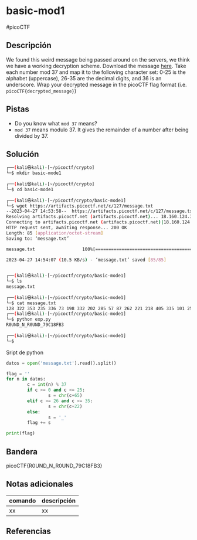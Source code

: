 # basic-mod1
#picoCTF 
## Descripción
We found this weird message being passed around on the servers, we think we have a working decryption scheme. Download the message [here](https://artifacts.picoctf.net/c/127/message.txt). Take each number mod 37 and map it to the following character set: 0-25 is the alphabet (uppercase), 26-35 are the decimal digits, and 36 is an underscore. Wrap your decrypted message in the picoCTF flag format (i.e. `picoCTF{decrypted_message}`)

## Pistas 
+ Do you know what `mod 37` means?
+ `mod 37` means modulo 37. It gives the remainder of a number after being divided by 37.

## Solución
```bash 
┌──(kali㉿kali)-[~/picoctf/crypto]
└─$ mkdir basic-mode1                                                                      
                                                                                                                    
┌──(kali㉿kali)-[~/picoctf/crypto]
└─$ cd basic-mode1 
                                                                                                                    
┌──(kali㉿kali)-[~/picoctf/crypto/basic-mode1]
└─$ wget https://artifacts.picoctf.net/c/127/message.txt
--2023-04-27 14:53:58--  https://artifacts.picoctf.net/c/127/message.txt
Resolving artifacts.picoctf.net (artifacts.picoctf.net)... 18.160.124.34, 18.160.124.108, 18.160.124.119, ...
Connecting to artifacts.picoctf.net (artifacts.picoctf.net)|18.160.124.34|:443... connected.
HTTP request sent, awaiting response... 200 OK
Length: 85 [application/octet-stream]
Saving to: ‘message.txt’

message.txt                  100%[==============================================>]      85  --.-KB/s    in 0.008s  

2023-04-27 14:54:07 (10.5 KB/s) - ‘message.txt’ saved [85/85]

                                                                                                                    
┌──(kali㉿kali)-[~/picoctf/crypto/basic-mode1]
└─$ ls
message.txt
                                                                                                                    
┌──(kali㉿kali)-[~/picoctf/crypto/basic-mode1]
└─$ cat message.txt 
128 322 353 235 336 73 198 332 202 285 57 87 262 221 218 405 335 101 256 227 112 140                                                                                                                     
┌──(kali㉿kali)-[~/picoctf/crypto/basic-mode1]
└─$ python exp.py
R0UND_N_R0UND_79C18FB3
                                                                                                                    
┌──(kali㉿kali)-[~/picoctf/crypto/basic-mode1]
└─$ 

```
Sript de python
```python
datos = open('message.txt').read().split()

flag = ''
for n in datos: 
        c = int(n) % 37
        if c >= 0 and c <= 25:
                s = chr(c+65)  
        elif c >= 26 and c <= 35:
                s = chr(c+22)
        else:
                s = '_'
        flag += s

print(flag)

```

## Bandera
picoCTF{R0UND_N_R0UND_79C18FB3}

## Notas adicionales
| comando | descripción |
|------------|---------------|
| xx | xx |

## Referencias
